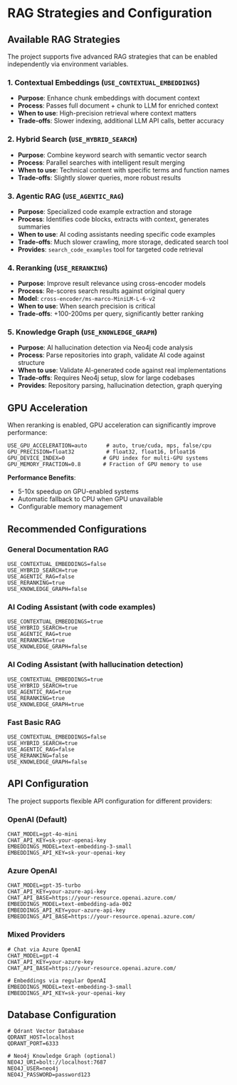 # RAG Strategies and Configuration

## Available RAG Strategies
The project supports five advanced RAG strategies that can be enabled independently via environment variables.

### 1. Contextual Embeddings (`USE_CONTEXTUAL_EMBEDDINGS`)
- **Purpose**: Enhance chunk embeddings with document context
- **Process**: Passes full document + chunk to LLM for enriched context
- **When to use**: High-precision retrieval where context matters
- **Trade-offs**: Slower indexing, additional LLM API calls, better accuracy

### 2. Hybrid Search (`USE_HYBRID_SEARCH`)
- **Purpose**: Combine keyword search with semantic vector search
- **Process**: Parallel searches with intelligent result merging
- **When to use**: Technical content with specific terms and function names
- **Trade-offs**: Slightly slower queries, more robust results

### 3. Agentic RAG (`USE_AGENTIC_RAG`)
- **Purpose**: Specialized code example extraction and storage
- **Process**: Identifies code blocks, extracts with context, generates summaries
- **When to use**: AI coding assistants needing specific code examples
- **Trade-offs**: Much slower crawling, more storage, dedicated search tool
- **Provides**: `search_code_examples` tool for targeted code retrieval

### 4. Reranking (`USE_RERANKING`)
- **Purpose**: Improve result relevance using cross-encoder models
- **Process**: Re-scores search results against original query
- **Model**: `cross-encoder/ms-marco-MiniLM-L-6-v2`
- **When to use**: When search precision is critical
- **Trade-offs**: +100-200ms per query, significantly better ranking

### 5. Knowledge Graph (`USE_KNOWLEDGE_GRAPH`)
- **Purpose**: AI hallucination detection via Neo4j code analysis
- **Process**: Parse repositories into graph, validate AI code against structure
- **When to use**: Validate AI-generated code against real implementations
- **Trade-offs**: Requires Neo4j setup, slow for large codebases
- **Provides**: Repository parsing, hallucination detection, graph querying

## GPU Acceleration
When reranking is enabled, GPU acceleration can significantly improve performance:

```env
USE_GPU_ACCELERATION=auto      # auto, true/cuda, mps, false/cpu
GPU_PRECISION=float32          # float32, float16, bfloat16
GPU_DEVICE_INDEX=0            # GPU index for multi-GPU systems
GPU_MEMORY_FRACTION=0.8       # Fraction of GPU memory to use
```

**Performance Benefits**:
- 5-10x speedup on GPU-enabled systems
- Automatic fallback to CPU when GPU unavailable
- Configurable memory management

## Recommended Configurations

### General Documentation RAG
```env
USE_CONTEXTUAL_EMBEDDINGS=false
USE_HYBRID_SEARCH=true
USE_AGENTIC_RAG=false
USE_RERANKING=true
USE_KNOWLEDGE_GRAPH=false
```

### AI Coding Assistant (with code examples)
```env
USE_CONTEXTUAL_EMBEDDINGS=true
USE_HYBRID_SEARCH=true
USE_AGENTIC_RAG=true
USE_RERANKING=true
USE_KNOWLEDGE_GRAPH=false
```

### AI Coding Assistant (with hallucination detection)
```env
USE_CONTEXTUAL_EMBEDDINGS=true
USE_HYBRID_SEARCH=true
USE_AGENTIC_RAG=true
USE_RERANKING=true
USE_KNOWLEDGE_GRAPH=true
```

### Fast Basic RAG
```env
USE_CONTEXTUAL_EMBEDDINGS=false
USE_HYBRID_SEARCH=true
USE_AGENTIC_RAG=false
USE_RERANKING=false
USE_KNOWLEDGE_GRAPH=false
```

## API Configuration
The project supports flexible API configuration for different providers:

### OpenAI (Default)
```env
CHAT_MODEL=gpt-4o-mini
CHAT_API_KEY=sk-your-openai-key
EMBEDDINGS_MODEL=text-embedding-3-small
EMBEDDINGS_API_KEY=sk-your-openai-key
```

### Azure OpenAI
```env
CHAT_MODEL=gpt-35-turbo
CHAT_API_KEY=your-azure-api-key
CHAT_API_BASE=https://your-resource.openai.azure.com/
EMBEDDINGS_MODEL=text-embedding-ada-002
EMBEDDINGS_API_KEY=your-azure-api-key
EMBEDDINGS_API_BASE=https://your-resource.openai.azure.com/
```

### Mixed Providers
```env
# Chat via Azure OpenAI
CHAT_MODEL=gpt-4
CHAT_API_KEY=your-azure-key
CHAT_API_BASE=https://your-resource.openai.azure.com/

# Embeddings via regular OpenAI
EMBEDDINGS_MODEL=text-embedding-3-small
EMBEDDINGS_API_KEY=sk-your-openai-key
```

## Database Configuration
```env
# Qdrant Vector Database
QDRANT_HOST=localhost
QDRANT_PORT=6333

# Neo4j Knowledge Graph (optional)
NEO4J_URI=bolt://localhost:7687
NEO4J_USER=neo4j
NEO4J_PASSWORD=password123
```